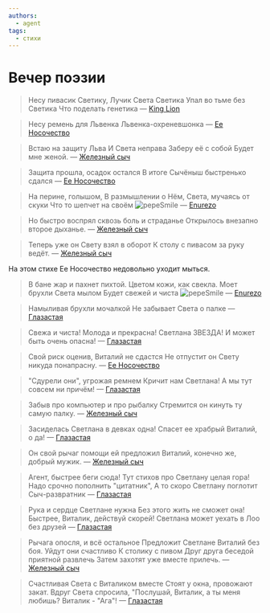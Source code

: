 ```yaml
---
authors:
  - agent
tags:
  - стихи
---
```


# Вечер поэзии

> Несу пивасик Светику,
> Лучик Света Светика
> Упал во тьме без Светика
> Что поделать генетика
> — [King Lion](https://discord.com/channels/927554008263032832/927554008263032836/1234868211095179336)

> Несу ремень для Львенка
> Львенка-охреневшонка
> — [Ее Носочество](https://discord.com/channels/927554008263032832/927554008263032836/1234868343656419328)

> Встаю на защиту Льва
> И Света неправа
> Заберу её с собой
> Будет мне женой.
> — [Железный сыч](https://discord.com/channels/927554008263032832/927554008263032836/1234868896096583700)

> Защита прошла, осадок остался
> В итоге Сычёныш быстренько сдался
> — [Ее Носочество](https://discord.com/channels/927554008263032832/927554008263032836/1234871485982707712)

> На перине, голышом,
> В размышлении о Нём,
> Света, мучаясь от скуки
> Что то шепчет на своём ![pepeSmile](https://cdn.discordapp.com/emojis/927633357737713704.webp?size=20&quality=lossless)
> — [Enurezo](https://discord.com/channels/927554008263032832/927554008263032836/1234872579681157224)

> Но быстро воспрял сквозь боль и страданье
> Открылось внезапно второе дыханье.
> — [Железный сыч](https://discord.com/channels/927554008263032832/927554008263032836/1234872623498793020)

> Теперь уже он Свету взял в оборот
> К столу с пивасом за руку ведёт.
> — [Железный сыч](https://discord.com/channels/927554008263032832/927554008263032836/1234873078920773682)

На этом стихе Ее Носочество недовольно уходит мыться.

> В бане жар и пахнет пихтой.
> Цветом кожи, как свекла.
> Моет брухли Света мылом
> Будет свежей и чиста ![pepeSmile](https://cdn.discordapp.com/emojis/927633357737713704.webp?size=20&quality=lossless)
> — [Enurezo](https://discord.com/channels/927554008263032832/927554008263032836/1234874127484063826)

> Намыливая брухли мочалкой
> Не забывает Света о палке
> — [Глазастая](https://discord.com/channels/927554008263032832/927554008263032836/1234874326071906415)

> Свежа и чиста!
> Молода и прекрасна!
> Светлана ЗВЕЗДА!
> И может быть очень опасна!
> — [Глазастая](https://discord.com/channels/927554008263032832/927554008263032836/1234876023716446248)

> Свой риск оценив, Виталий не сдастся
> Не отпустит он Свету никуда понапрасну.
> — [Ее Носочество](https://discord.com/channels/927554008263032832/927554008263032836/1234876437421359134)

> "Сдурели они", угрожая ремнем
> Кричит нам Светлана!
> А мы тут совсем ни причём!
> — [Глазастая](https://discord.com/channels/927554008263032832/927554008263032836/1234876668838150144)

> Забыв про компьютер и про рыбалку
> Стремится он кинуть ту самую палку.
> — [Железный сыч](https://discord.com/channels/927554008263032832/927554008263032836/1234876963647262903)

> Засиделась Светлана в девках одна!
> Спасет ее храбрый Виталий, о да!
> — [Глазастая](https://discord.com/channels/927554008263032832/927554008263032836/1234877184397672530)

> Он свой рычаг помощи ей предложил
> Виталий, конечно же, добрый мужик.
> — [Железный сыч](https://discord.com/channels/927554008263032832/927554008263032836/1234877808501588048)

> Агент, быстрее беги сюда!
> Тут стихов про Светлану целая гора!
> Надо срочно пополнить "цитатник",
> А то скоро Светлану поглотит Сыч-развратник
> — [Глазастая](https://discord.com/channels/927554008263032832/927554008263032836/1234878003838980157)

> Рука и сердце Светлане нужна
> Без этого жить не сможет она!
> Быстрее, Виталик, действуй скорей!
> Светлана может уехать в Лоо без друзей
> — [Глазастая](https://discord.com/channels/927554008263032832/927554008263032836/1234878394626478144)

> Рычага опосля, и всё остальное
> Предложит Светлане Виталий без боя.
> Уйдут они счастливо
> К столику с пивом
> Друг друга беседой приятной развлечь
> Затем захотят уже вместе прилечь.
> — [Железный сыч](https://discord.com/channels/927554008263032832/927554008263032836/1234879110384324638)

> Счастливая Света с Виталиком вместе
> Стоят у окна, провожают закат.
> Вдруг Света спросила, "Послушай, Виталик, а ты меня любишь?
> Виталик - "Ага"!
> — [Глазастая](https://discord.com/channels/927554008263032832/927554008263032836/1234879777999945780)
